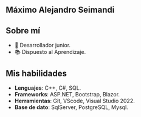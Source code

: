 ## Máximo Alejandro Seimandi
## Sobre mí
- 👾 Desarrollador junior.
- 📚 Dispuesto al Aprendizaje.
## Mis habilidades
- **Lenguajes**: C++, C#, SQL.
- **Frameworks**: ASP.NET, Bootstrap, Blazor.
- **Herramientas**: Git, VScode, Visual Studio 2022. 
- **Base de dato**: SqlServer, PostgreSQL, Mysql.
